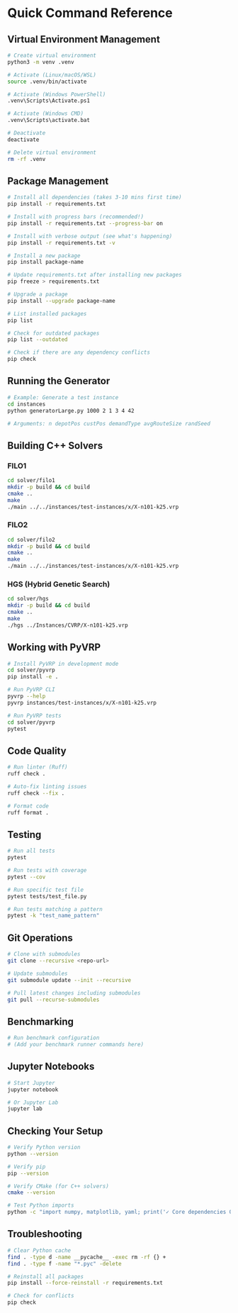 # Quick Command Reference

## Virtual Environment Management

```bash
# Create virtual environment
python3 -m venv .venv

# Activate (Linux/macOS/WSL)
source .venv/bin/activate

# Activate (Windows PowerShell)
.venv\Scripts\Activate.ps1

# Activate (Windows CMD)
.venv\Scripts\activate.bat

# Deactivate
deactivate

# Delete virtual environment
rm -rf .venv
```

## Package Management

```bash
# Install all dependencies (takes 3-10 mins first time)
pip install -r requirements.txt

# Install with progress bars (recommended!)
pip install -r requirements.txt --progress-bar on

# Install with verbose output (see what's happening)
pip install -r requirements.txt -v

# Install a new package
pip install package-name

# Update requirements.txt after installing new packages
pip freeze > requirements.txt

# Upgrade a package
pip install --upgrade package-name

# List installed packages
pip list

# Check for outdated packages
pip list --outdated

# Check if there are any dependency conflicts
pip check
```

## Running the Generator

```bash
# Example: Generate a test instance
cd instances
python generatorLarge.py 1000 2 1 3 4 42

# Arguments: n depotPos custPos demandType avgRouteSize randSeed
```

## Building C++ Solvers

### FILO1
```bash
cd solver/filo1
mkdir -p build && cd build
cmake ..
make
./main ../../instances/test-instances/x/X-n101-k25.vrp
```

### FILO2
```bash
cd solver/filo2
mkdir -p build && cd build
cmake ..
make
./main ../../instances/test-instances/x/X-n101-k25.vrp
```

### HGS (Hybrid Genetic Search)
```bash
cd solver/hgs
mkdir -p build && cd build
cmake ..
make
./hgs ../Instances/CVRP/X-n101-k25.vrp
```

## Working with PyVRP

```bash
# Install PyVRP in development mode
cd solver/pyvrp
pip install -e .

# Run PyVRP CLI
pyvrp --help
pyvrp instances/test-instances/x/X-n101-k25.vrp

# Run PyVRP tests
cd solver/pyvrp
pytest
```

## Code Quality

```bash
# Run linter (Ruff)
ruff check .

# Auto-fix linting issues
ruff check --fix .

# Format code
ruff format .
```

## Testing

```bash
# Run all tests
pytest

# Run tests with coverage
pytest --cov

# Run specific test file
pytest tests/test_file.py

# Run tests matching a pattern
pytest -k "test_name_pattern"
```

## Git Operations

```bash
# Clone with submodules
git clone --recursive <repo-url>

# Update submodules
git submodule update --init --recursive

# Pull latest changes including submodules
git pull --recurse-submodules
```

## Benchmarking

```bash
# Run benchmark configuration
# (Add your benchmark runner commands here)
```

## Jupyter Notebooks

```bash
# Start Jupyter
jupyter notebook

# Or Jupyter Lab
jupyter lab
```

## Checking Your Setup

```bash
# Verify Python version
python --version

# Verify pip
pip --version

# Verify CMake (for C++ solvers)
cmake --version

# Test Python imports
python -c "import numpy, matplotlib, yaml; print('✓ Core dependencies OK')"
```

## Troubleshooting

```bash
# Clear Python cache
find . -type d -name __pycache__ -exec rm -rf {} +
find . -type f -name "*.pyc" -delete

# Reinstall all packages
pip install --force-reinstall -r requirements.txt

# Check for conflicts
pip check
```

